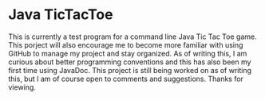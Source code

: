 # Java TicTacToe

This is currently a test program for a command line Java Tic Tac Toe game. This porject will also encourage me to become more familiar with using GitHub to manage my project and stay organized. As of writing this, I am curious about better programming conventions and this has also been my first time using JavaDoc. This project is still being worked on as of writing this, but I am of course open to comments and suggestions. Thanks for viewing.
